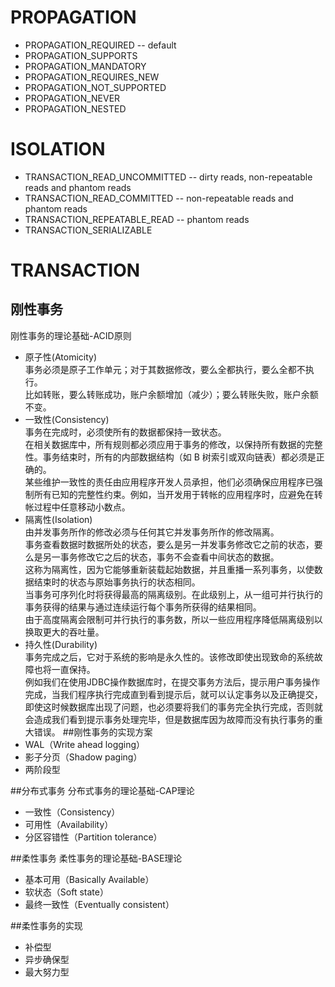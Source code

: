 # **PROPAGATION**  
* PROPAGATION_REQUIRED -- default  
* PROPAGATION_SUPPORTS  
* PROPAGATION_MANDATORY  
* PROPAGATION_REQUIRES_NEW  
* PROPAGATION_NOT_SUPPORTED  
* PROPAGATION_NEVER  
* PROPAGATION_NESTED  

# **ISOLATION**  
* TRANSACTION_READ_UNCOMMITTED -- dirty reads, non-repeatable reads and phantom reads  
* TRANSACTION_READ_COMMITTED -- non-repeatable reads and phantom reads  
* TRANSACTION_REPEATABLE_READ  -- phantom reads  
* TRANSACTION_SERIALIZABLE  

# **TRANSACTION**  
## 刚性事务  
刚性事务的理论基础-ACID原则  
* 原子性(Atomicity)  
事务必须是原子工作单元；对于其数据修改，要么全都执行，要么全都不执行。  
比如转账，要么转账成功，账户余额增加（减少）；要么转账失败，账户余额不变。
* 一致性(Consistency)  
事务在完成时，必须使所有的数据都保持一致状态。  
在相关数据库中，所有规则都必须应用于事务的修改，以保持所有数据的完整性。事务结束时，所有的内部数据结构（如 B 树索引或双向链表）都必须是正确的。  
某些维护一致性的责任由应用程序开发人员承担，他们必须确保应用程序已强制所有已知的完整性约束。例如，当开发用于转帐的应用程序时，应避免在转帐过程中任意移动小数点。
* 隔离性(Isolation)  
由并发事务所作的修改必须与任何其它并发事务所作的修改隔离。  
事务查看数据时数据所处的状态，要么是另一并发事务修改它之前的状态，要么是另一事务修改它之后的状态，事务不会查看中间状态的数据。  
这称为隔离性，因为它能够重新装载起始数据，并且重播一系列事务，以使数据结束时的状态与原始事务执行的状态相同。  
当事务可序列化时将获得最高的隔离级别。在此级别上，从一组可并行执行的事务获得的结果与通过连续运行每个事务所获得的结果相同。  
由于高度隔离会限制可并行执行的事务数，所以一些应用程序降低隔离级别以换取更大的吞吐量。
* 持久性(Durability)  
事务完成之后，它对于系统的影响是永久性的。该修改即使出现致命的系统故障也将一直保持。  
例如我们在使用JDBC操作数据库时，在提交事务方法后，提示用户事务操作完成，当我们程序执行完成直到看到提示后，就可以认定事务以及正确提交，即使这时候数据库出现了问题，也必须要将我们的事务完全执行完成，否则就会造成我们看到提示事务处理完毕，但是数据库因为故障而没有执行事务的重大错误。
##刚性事务的实现方案
* WAL（Write ahead logging）
* 影子分页（Shadow paging）
* 两阶段型

##分布式事务
分布式事务的理论基础-CAP理论
* 一致性（Consistency）
* 可用性（Availability）
* 分区容错性（Partition tolerance）

##柔性事务
柔性事务的理论基础-BASE理论
* 基本可用（Basically Available）
* 软状态（Soft state）
* 最终一致性（Eventually consistent）

##柔性事务的实现
* 补偿型
* 异步确保型
* 最大努力型